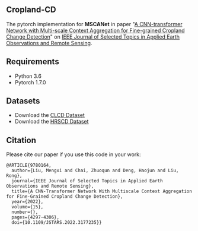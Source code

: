 ## Cropland-CD

The pytorch implementation for **MSCANet** in paper "[A CNN-transformer Network with Multi-scale Context Aggregation for Fine-grained Cropland Change Detection](https://ieeexplore.ieee.org/document/9780164)" on [IEEE Journal of Selected Topics in Applied Earth Observations and Remote Sensing](https://www.grss-ieee.org/publications/journal-of-selected-topics-in-applied-earth-observations-and-remote-sensing/).  

## Requirements
- Python 3.6
- Pytorch 1.7.0


## Datasets
- Download the [CLCD Dataset](https://mail2sysueducn-my.sharepoint.com/:f:/g/personal/liumx23_mail2_sysu_edu_cn/Ejm7aufQREdIhYf5yxSZDIkBr68p2AUQf_7BAEq4vmV0pg?e=ZWI3oy)
- Download the [HRSCD Dataset](https://ieee-dataport.org/open-access/hrscd-high-resolution-semantic-change-detection-dataset)



## Citation

Please cite our paper if you use this code in your work:

```
@ARTICLE{9780164,
  author={Liu, Mengxi and Chai, Zhuoqun and Deng, Haojun and Liu, Rong},
  journal={IEEE Journal of Selected Topics in Applied Earth Observations and Remote Sensing}, 
  title={A CNN-Transformer Network With Multiscale Context Aggregation for Fine-Grained Cropland Change Detection}, 
  year={2022},
  volume={15},
  number={},
  pages={4297-4306},
  doi={10.1109/JSTARS.2022.3177235}}
```
